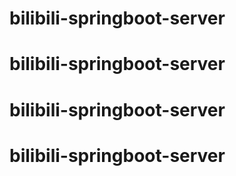 # bilibili-springboot-server
# bilibili-springboot-server
# bilibili-springboot-server
# bilibili-springboot-server
